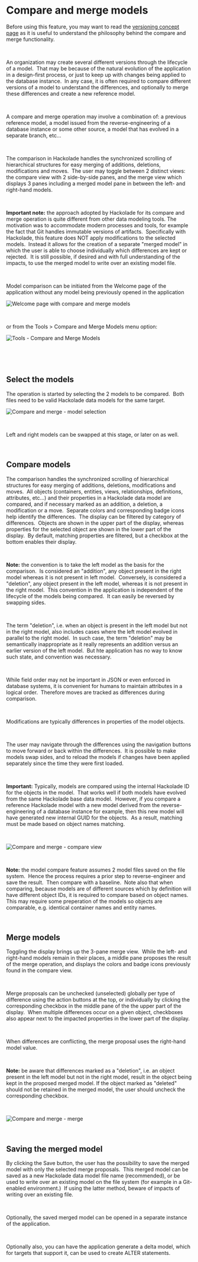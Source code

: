 # Compare and merge models

Before using this feature, you may want to read the [versioning concept page](<Modelversioning.md>) as it is useful to understand the philosophy behind the compare and merge functionality.&nbsp;

&nbsp;

An organization may create several different versions through the lifecycle of a model.&nbsp; That may be because of the natural evolution of the application in a design-first process, or just to keep up with changes being applied to the database instance.&nbsp; In any case, it is often required to compare different versions of a model to understand the differences, and optionally to merge these differences and create a new reference model.

&nbsp;

A compare and merge operation may involve a combination of: a previous reference model, a model issued from the reverse-engineering of a database instance or some other source, a model that has evolved in a separate branch, etc...

&nbsp;

The comparison in Hackolade handles the synchronized scrolling of hierarchical structures for easy merging of additions, deletions, modifications and moves.&nbsp; The user may toggle between 2 distinct views: the compare view with 2 side-by-side panes, and the merge view which displays 3 panes including a merged model pane in between the left- and right-hand models.

&nbsp;

**Important note:** the approach adopted by Hackolade for its compare and merge operation is quite different from other data modeling tools. The motivation was to accommodate modern processes and tools, for example the fact that Git handles immutable versions of artifacts.&nbsp; Specifically with Hackolade, this feature does NOT apply modifications to the selected models.&nbsp; Instead it allows for the creation of a separate "merged model" in which the user is able to choose individually which differences are kept or rejected.&nbsp; It is still possible, if desired and with full understanding of the impacts, to use the merged model to write over an existing model file.

&nbsp;

Model comparison can be initiated from the Welcome page of the application without any model being previously opened in the application

![Welcome page with compare and merge models](<lib/Welcome%20page%20with%20compare%20and%20merge%20models.png>)

&nbsp;

or from the Tools \> Compare and Merge Models menu option:

![Tools - Compare and Merge Models](<lib/Tools%20-%20Compare%20and%20Merge%20Models.png>)

&nbsp;

&nbsp;

## Select the models

The operation is started by selecting the 2 models to be compared.&nbsp; Both files need to be valid Hackolade data models for the same target.

![Compare and merge - model selection](<lib/Compare%20and%20merge%20-%20select%20models.png>)

&nbsp;

Left and right models can be swapped at this stage, or later on as well.

&nbsp;

## Compare models

The comparison handles the synchronized scrolling of hierarchical structures for easy merging of additions, deletions, modifications and moves.&nbsp; All objects (containers, entities, views, relationships, definitions, attributes, etc...) and their properties in a Hackolade data model are compared, and if necessary marked as an addition, a deletion, a modification or a move.&nbsp; Separate colors and corresponding badge icons help identify the differences.&nbsp; The display can be filtered by category of differences.&nbsp; Objects are shown in the upper part of the display, whereas properties for the selected object are shown in the lower part of the display.&nbsp; By default, matching properties are filtered, but a checkbox at the bottom enables their display.

&nbsp;

**Note:** the convention is to take the left model as the basis for the comparison.&nbsp; Is considered an "addition", any object present in the right model whereas it is not present in left model.&nbsp; Conversely, is considered a "deletion", any object present in the left model, whereas it is not present in the right model.&nbsp; This convention in the application is independent of the lifecycle of the models being compared.&nbsp; It can easily be reversed by swapping sides.

&nbsp;

The term "deletion", i.e. when an object is present in the left model but not in the right model, also includes cases where the left model evolved in parallel to the right model.&nbsp; In such case, the term "deletion" may be semantically inappropriate as it really represents an addition versus an earlier version of the left model.&nbsp; But hte application has no way to know such state, and convention was necessary.

&nbsp;

While field order may not be important in JSON or even enforced in database systems, it is convenient for humans to maintain attributes in a logical order.&nbsp; Therefore moves are tracked as differences during comparison. &nbsp;

&nbsp;

Modifications are typically differences in properties of the model objects.

&nbsp;

The user may navigate through the differences using the navigation buttons to move forward or back within the differences.&nbsp; It is possible to make models swap sides, and to reload the models if changes have been applied separately since the time they were first loaded. &nbsp;

&nbsp;

**Important:** Typically, models are compared using the internal Hackolade ID for the objects in the model.&nbsp; That works well if both models have evolved from the same Hackolade base data model.&nbsp; However, if you compare a reference Hackolade model with a new model derived from the reverse-engineering of a database instance for example, then this new model will have generated new internal GUID for the objects.&nbsp; As a result, matching must be made based on object names matching.

&nbsp;

![Compare and merge - compare view](<lib/Compare%20and%20merge%20-%20compare%20view.png>)

&nbsp;

**Note:** the model compare feature assumes 2 model files saved on the file system.  Hence the process requires a prior step to reverse-engineer and save the result.  Then compare with a baseline.  Note also that when comparing, because models are of different sources which by definition will have different object IDs, it is required to compare based on object names.  This may require some preperation of the models so objects are comparable, e.g. identical container names and entity names.

&nbsp;

## Merge models

Toggling the display brings up the 3-pane merge view.&nbsp; While the left- and right-hand models remain in their places, a middle pane proposes the result of the merge operation, and displays the colors and badge icons previously found in the compare view.

&nbsp;

Merge proposals can be unchecked (unselected) globally per type of difference using the action buttons at the top, or individually by clicking the corresponding checkbox in the middle pane of the the upper part of the display.&nbsp; When multiple differences occur on a given object, checkboxes also appear next to the impacted properties in the lower part of the display.

&nbsp;

When differences are conflicting, the merge proposal uses the right-hand model value.

&nbsp;

**Note:** be aware that differences marked as a "deletion", i.e. an object present in the left model but not in the right model, result in the object being kept in the proposed merged model. If the object marked as "deleted" should not be retained in the merged model, the user should uncheck the corresponding checkbox. &nbsp;

&nbsp;

![Compare and merge - merge](<lib/Compare%20and%20merge%20-%20merge.png>)

&nbsp;

## Saving the merged model

By clicking the Save button, the user has the possibility to save the merged model with only the selected merge proposals.&nbsp; This merged model can be saved as a new Hackolade data model file name (recommended), or be used to write over an existing model on the file system (for example in a Git-enabled environment.)&nbsp; If using the latter method, beware of impacts of writing over an existing file.

&nbsp;

Optionally, the saved merged model can be opened in a separate instance of the application.

&nbsp;

Optionally also, you can have the application generate a delta model, which for targets that support it, can be used to create ALTER statements.

&nbsp;

